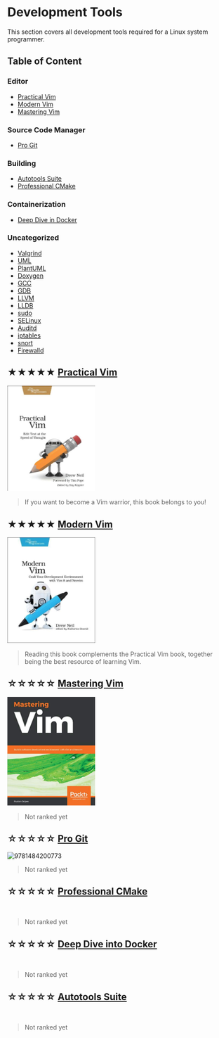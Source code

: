 # Development Tools

This section covers all development tools required
for a Linux system programmer.

## Table of Content

### Editor

* [Practical Vim](#-practical-vim)
* [Modern Vim](#-modern-vim)
* [Mastering Vim](#-mastering-vim)

### Source Code Manager

* [Pro Git](#-pro-git)

### Building

* [Autotools Suite](#)
* [Professional CMake](#-professional-cmake)

### Containerization

* [Deep Dive in Docker](#)

### Uncategorized

* [Valgrind](https://valgrind.org/docs)
* [UML](#)
* [PlantUML](https://plantuml.com)
* [Doxygen](https://doxygen.nl)
* [GCC](#)
* [GDB](#)
* [LLVM](#)
* [LLDB](#)
* [sudo](#)
* [SELinux](#)
* [Auditd](#)
* [iptables](#)
* [snort](#)
* [Firewalld](#)

## ★★★★★ [Practical Vim](books/9781934356982.md)
<img alt="9781934356982" src="covers/9781934356982.jpg" width="200"/>

> If you want to become a Vim warrior, this book belongs to you!

## ★★★★★ [Modern Vim](books/9781680502626.md)
<img alt="9781680502626" src="covers/9781680502626.jpg" width="200"/>

> Reading this book complements the Practical Vim book,
> together being the best resource of learning Vim.

## ☆☆☆☆☆ [Mastering Vim](books/9781789341096.md)
<img alt="9781789341096" src="covers/9781789341096.jpg" width="200"/>

> Not ranked yet

## ☆☆☆☆☆ [Pro Git](books/9781484200773.md)
<img alt="9781484200773" src="covers/9781484200773.jpg" width="200"/>

> Not ranked yet

## ☆☆☆☆☆ [Professional CMake](books/.md)
<img alt="" src="covers/.jpg" width="200"/>

> Not ranked yet

## ☆☆☆☆☆ [Deep Dive into Docker](books/.md)
<img alt="" src="covers/.jpg" width="200"/>

> Not ranked yet

## ☆☆☆☆☆ [Autotools Suite](books/.md)
<img alt="" src="covers/.jpg" width="200"/>

> Not ranked yet
